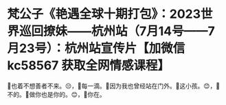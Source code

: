 # 梵公子《艳遇全球十期打包》：2023世界巡回撩妹——杭州站（7月14号——7月23号）：杭州站宣传片【加微信 kc58567 获取全网情感课程】

🎼也着不想善者不来。😔，🎼每一滴。🎼因为我也曾经站在门外。🎼这小孩。😊，🎼不的。🎼做你也是你的。😊，🎼你在。


